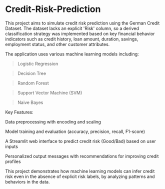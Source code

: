 # Credit-Risk-Prediction
This project aims to simulate credit risk prediction using the German Credit Dataset. The dataset lacks an explicit 'Risk' column, so a derived classification strategy was implemented based on key financial behavior indicators such as credit history, loan amount, duration, savings, employment status, and other customer attributes.


The application uses various machine learning models including:

> Logistic Regression

> Decision Tree

> Random Forest

> Support Vector Machine (SVM)

> Naive Bayes


Key Features:

Data preprocessing with encoding and scaling

Model training and evaluation (accuracy, precision, recall, F1-score)

A Streamlit web interface to predict credit risk (Good/Bad) based on user inputs

Personalized output messages with recommendations for improving credit profiles


This project demonstrates how machine learning models can infer credit risk even in the absence of explicit risk labels, by analyzing patterns and behaviors in the data.
